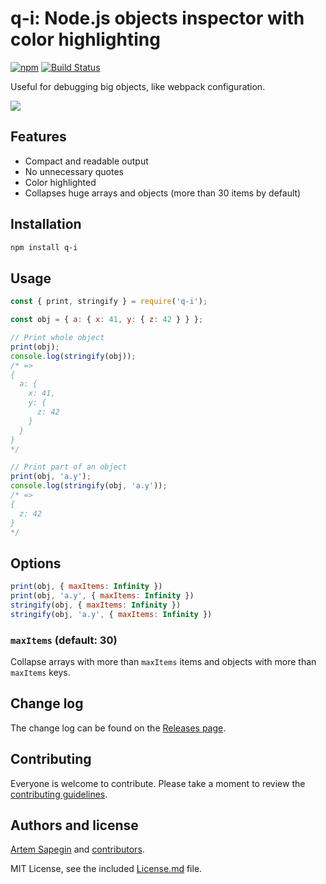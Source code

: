 # q-i: Node.js objects inspector with color highlighting

[![npm](https://img.shields.io/npm/v/q-i.svg)](https://www.npmjs.com/package/q-i)
[![Build Status](https://travis-ci.org/sapegin/q-i.svg)](https://travis-ci.org/sapegin/q-i)

Useful for debugging big objects, like webpack configuration.

![](https://d3vv6lp55qjaqc.cloudfront.net/items/0S1R2F1u1i1E2h2z0R41/q-i.png)

## Features

* Compact and readable output
* No unnecessary quotes
* Color highlighted
* Collapses huge arrays and objects (more than 30 items by default)

## Installation

```bash
npm install q-i
```

## Usage

```js
const { print, stringify } = require('q-i');

const obj = { a: { x: 41, y: { z: 42 } } };

// Print whole object
print(obj);
console.log(stringify(obj));
/* =>
{
  a: {
    x: 41,
    y: {
      z: 42
    }
  }
}
*/

// Print part of an object
print(obj, 'a.y');
console.log(stringify(obj, 'a.y'));
/* =>
{
  z: 42
}
*/
```

## Options

```js
print(obj, { maxItems: Infinity })
print(obj, 'a.y', { maxItems: Infinity })
stringify(obj, { maxItems: Infinity })
stringify(obj, 'a.y', { maxItems: Infinity })
```

### `maxItems` (default: 30)

Collapse arrays with more than `maxItems` items and objects with more than `maxItems` keys.

## Change log

The change log can be found on the [Releases page](https://github.com/sapegin/q-i/releases).

## Contributing

Everyone is welcome to contribute. Please take a moment to review the [contributing guidelines](Contributing.md).

## Authors and license

[Artem Sapegin](http://sapegin.me) and [contributors](https://github.com/sapegin/q-i/graphs/contributors).

MIT License, see the included [License.md](License.md) file.
